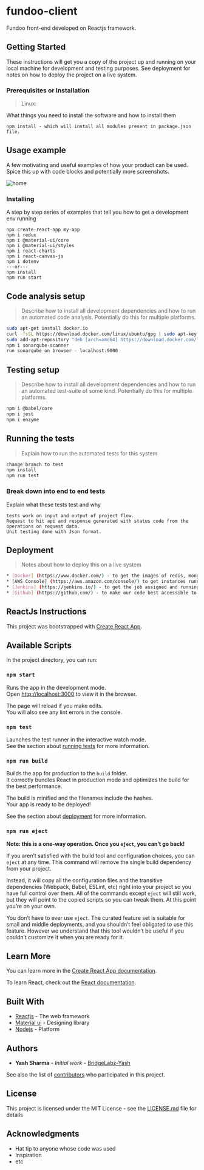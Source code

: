 # fundoo-client
Fundoo front-end developed on Reactjs framework.

## Getting Started

These instructions will get you a copy of the project up and running on your local machine for development and testing purposes. See deployment for notes on how to deploy the project on a live system.

### Prerequisites or Installation

> Linux:

What things you need to install the software and how to install them

```
npm install - which will install all modules present in package.json file.
```

## Usage example

A few motivating and useful examples of how your product can be used. Spice this up with code blocks and potentially more screenshots.

![home](https://user-images.githubusercontent.com/44227765/56647517-3b2aba80-669f-11e9-81d9-2d387c45c4f3.jpg)

### Installing

A step by step series of examples that tell you how to get a development env running

```
npx create-react-app my-app
npm i redux
npm i @material-ui/core
npm i @material-ui/styles
npm i react-charts
npm i react-canvas-js
npm i dotenv
---or---
npm install
npm run start
```

## Code analysis setup

> Describe how to install all development dependencies and how to run an automated code analysis. Potentially do this for multiple platforms.

```sh
sudo apt-get install docker.io
curl -fsSL https://download.docker.com/linux/ubuntu/gpg | sudo apt-key add -
sudo add-apt-repository "deb [arch=amd64] https://download.docker.com/linux/ubuntu $(lsb_release -cs) stable"
npm i sonarqube-scanner
run sonarqube on browser - localhost:9000
```

## Testing setup

> Describe how to install all development dependencies and how to run an automated test-suite of some kind. Potentially do this for multiple platforms.

```sh
npm i @babel/core
npm i jest
npm i enzyme
```

## Running the tests

> Explain how to run the automated tests for this system

```sh
change branch to test
npm install
npm run test
```

### Break down into end to end tests

Explain what these tests test and why

```
tests work on input and output of project flow.
Request to hit api and response generated with status code from the operations on request data.
Unit testing done with Json format.
```

## Deployment

> Notes about how to deploy this on a live system

```sh
* [Docker] (https://www.docker.com/) - to get the images of redis, mongodb & etc.
* [AWS Console] (https://aws.amazon.com/console/) to get instances running to provide CICD.
* [Jenkins] (https://jenkins.io/) - to get the job assigned and running with github repo.
* [Github] (https://github.com/) - to make our code best accessible to team.
```

## ReactJs Instructions
This project was bootstrapped with [Create React App](https://github.com/facebook/create-react-app).

## Available Scripts

In the project directory, you can run:

### `npm start`

Runs the app in the development mode.<br>
Open [http://localhost:3000](http://localhost:3000) to view it in the browser.

The page will reload if you make edits.<br>
You will also see any lint errors in the console.

### `npm test`

Launches the test runner in the interactive watch mode.<br>
See the section about [running tests](https://facebook.github.io/create-react-app/docs/running-tests) for more information.

### `npm run build`

Builds the app for production to the `build` folder.<br>
It correctly bundles React in production mode and optimizes the build for the best performance.

The build is minified and the filenames include the hashes.<br>
Your app is ready to be deployed!

See the section about [deployment](https://facebook.github.io/create-react-app/docs/deployment) for more information.

### `npm run eject`

**Note: this is a one-way operation. Once you `eject`, you can’t go back!**

If you aren’t satisfied with the build tool and configuration choices, you can `eject` at any time. This command will remove the single build dependency from your project.

Instead, it will copy all the configuration files and the transitive dependencies (Webpack, Babel, ESLint, etc) right into your project so you have full control over them. All of the commands except `eject` will still work, but they will point to the copied scripts so you can tweak them. At this point you’re on your own.

You don’t have to ever use `eject`. The curated feature set is suitable for small and middle deployments, and you shouldn’t feel obligated to use this feature. However we understand that this tool wouldn’t be useful if you couldn’t customize it when you are ready for it.

## Learn More

You can learn more in the [Create React App documentation](https://facebook.github.io/create-react-app/docs/getting-started).

To learn React, check out the [React documentation](https://reactjs.org/).

## Built With

* [Reactjs](https://reactjs.org/) - The web framework
* [Material ui](https://material-ui.com/) - Designing library
* [Nodejs](https://nodejs.org/en/) - Platform

## Authors

* **Yash Sharma** - *Initial work* - [BridgeLabz-Yash](https://github.com/BYL0002)

See also the list of [contributors](https://github.com/your/project/contributors) who participated in this project.

## License

This project is licensed under the MIT License - see the [LICENSE.md](LICENSE.md) file for details

## Acknowledgments

* Hat tip to anyone whose code was used
* Inspiration
* etc
